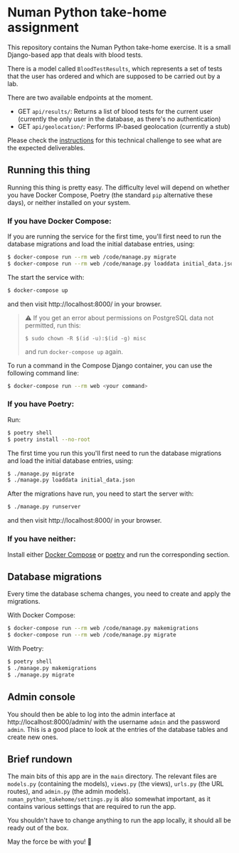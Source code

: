 # Numan Python take-home assignment
This repository contains the Numan Python take-home exercise.
It is a small Django-based app that deals with blood tests. 

There is a model called `BloodTestResults`, which represents a set of tests that the user
has ordered and which are supposed to be carried out by a lab.

There are two available endpoints at the moment. 

- GET `api/results/`: Returns a list of blood tests for the current user (currently the only user in the database, as there's no authentication)
- GET `api/geolocation/`: Performs IP-based geolocation (currently a stub) 

Please check the [instructions](/INSTRUCTIONS.md) for this technical challenge to see what are the expected deliverables.


## Running this thing
Running this thing is pretty easy. The difficulty level will depend on whether you have
Docker Compose, Poetry (the standard `pip` alternative these days), or neither installed
on your system.


### If you have Docker Compose:

If you are running the service for the first time, you'll first need to run the database migrations
and load the initial database entries, using:
```bash
$ docker-compose run --rm web /code/manage.py migrate
$ docker-compose run --rm web /code/manage.py loaddata initial_data.json
```

The start the service with:

```bash
$ docker-compose up
```

and then visit http://localhost:8000/ in your browser.

> ⚠️ If you get an error about permissions on PostgreSQL data not permitted, run this:
> ```
> $ sudo chown -R $(id -u):$(id -g) misc
> ```
> and run `docker-compose up` again.

To run a command in the Compose Django container, you can use the following command
line:

```bash
$ docker-compose run --rm web <your command>
```

### If you have Poetry:
Run:

```bash
$ poetry shell
$ poetry install --no-root
```

The first time you run this you'll first need to run the database migrations and load the initial 
database entries, using: 
```bash
$ ./manage.py migrate
$ ./manage.py loaddata initial_data.json
```

After the migrations have run, you need to start the server with:

```bash
$ ./manage.py runserver
```

and then visit http://localhost:8000/ in your browser.


### If you have neither:
Install either [Docker Compose](https://docs.docker.com/compose/install/)
or [poetry](https://pypi.org/project/poetry/) and run the corresponding section.


## Database migrations
Every time the database schema changes, you need to create and apply the migrations.

With Docker Compose:

```bash
$ docker-compose run --rm web /code/manage.py makemigrations
$ docker-compose run --rm web /code/manage.py migrate
```

With Poetry:

```bash
$ poetry shell
$ ./manage.py makemigrations
$ ./manage.py migrate
```

## Admin console
You should then be able to log into the admin interface at http://localhost:8000/admin/
with the username `admin` and the password `admin`. This is a good place to look at the entries
of the database tables and create new ones.


## Brief rundown
The main bits of this app are in the `main` directory. The relevant files are
`models.py` (containing the models), `views.py` (the views), `urls.py` (the URL routes),
and `admin.py` (the admin models). `numan_python_takehome/settings.py` is also somewhat
important, as it contains various settings that are required to run the app.

You shouldn't have to change anything to run the app locally, it should all be ready out
of the box.

May the force be with you! 💪